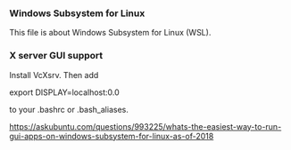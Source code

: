 ### Windows Subsystem for Linux

This file is about Windows Subsystem for Linux (WSL).


### X server GUI support

Install VcXsrv. Then add

export DISPLAY=localhost:0.0

to your .bashrc or .bash_aliases.

https://askubuntu.com/questions/993225/whats-the-easiest-way-to-run-gui-apps-on-windows-subsystem-for-linux-as-of-2018